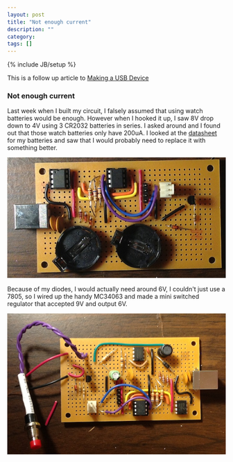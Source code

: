 ```yaml
---
layout: post
title: "Not enough current"
description: ""
category: 
tags: []
---
```

{% include JB/setup %}

This is a follow up article to [Making a USB Device](/2012/12/02/making-a-usb-device/)

### Not enough current

Last week when I built my circuit, I falsely assumed that using watch batteries would be enough.  However
when I hooked it up, I saw 8V drop down to 4V using 3 CR2032 batteries in series.  I asked around and I found 
out that those watch batteries only have 200uA.  I looked at the [datasheet](http://www.sony.net/Products/MicroBattery/cr/pdf/cr2032.pdf)
for my batteries and saw that I would probably need to replace it with something better.

<img src="/images/rfid_wired.jpg">

Because of my diodes, I would actually need around 6V, I couldn't just use a 7805, so I wired up the handy MC34063
and made a mini switched regulator that accepted 9V and output 6V.

<img src="/images/rfid_wired2.jpg">

